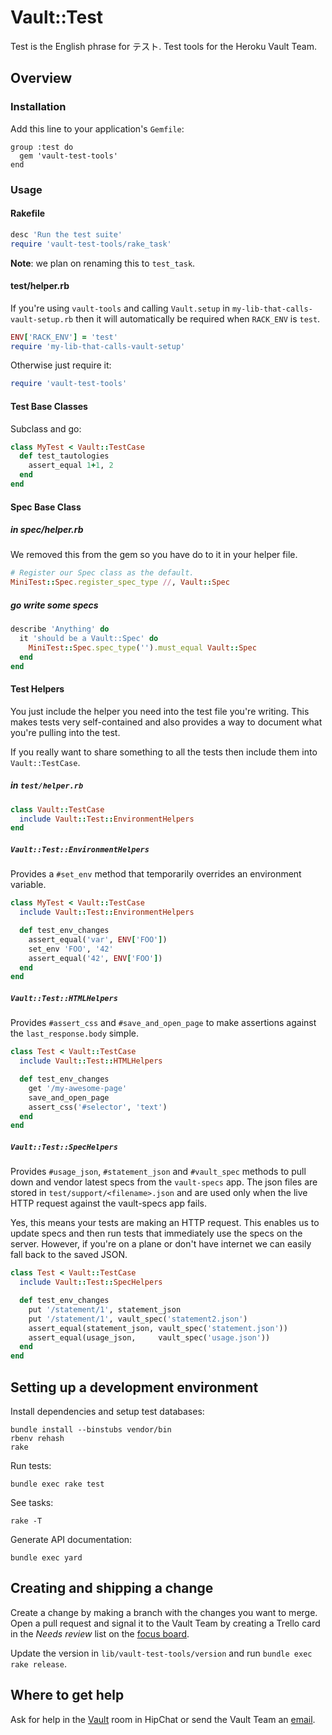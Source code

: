 # Vault::Test

Test is the English phrase for テスト.  Test tools for the Heroku
Vault Team.

## Overview

### Installation

Add this line to your application's `Gemfile`:

    group :test do
      gem 'vault-test-tools'
    end

### Usage

#### Rakefile

```ruby
desc 'Run the test suite'
require 'vault-test-tools/rake_task'
```

**Note**: we plan on renaming this to `test_task`.

#### test/helper.rb

If you're using `vault-tools` and calling `Vault.setup` in
`my-lib-that-calls-vault-setup.rb` then it will automatically be
required when `RACK_ENV` is `test`.

```ruby
ENV['RACK_ENV'] = 'test'
require 'my-lib-that-calls-vault-setup'
```

Otherwise just require it:

```ruby
require 'vault-test-tools'
```

#### Test Base Classes

Subclass and go:

```ruby
class MyTest < Vault::TestCase
  def test_tautologies
    assert_equal 1+1, 2
  end
end
```

#### Spec Base Class

##### in spec/helper.rb

We removed this from the gem so you have do to it in your helper file.

```ruby
# Register our Spec class as the default.
MiniTest::Spec.register_spec_type //, Vault::Spec
```

##### go write some specs

```ruby
describe 'Anything' do
  it 'should be a Vault::Spec' do
    MiniTest::Spec.spec_type('').must_equal Vault::Spec
  end
end
```

#### Test Helpers

You just include the helper you need into the test file you're writing.
This makes tests very self-contained and also provides a way to document
what you're pulling into the test.

If you really want to share something to all the tests then include
them into `Vault::TestCase`.

##### in `test/helper.rb`

```ruby
class Vault::TestCase
  include Vault::Test::EnvironmentHelpers
end
```

##### `Vault::Test::EnvironmentHelpers`

Provides a `#set_env` method that temporarily overrides an environment
variable.

```ruby
class MyTest < Vault::TestCase
  include Vault::Test::EnvironmentHelpers

  def test_env_changes
    assert_equal('var', ENV['FOO'])
    set_env 'FOO', '42'
    assert_equal('42', ENV['FOO'])
  end
end
```

##### `Vault::Test::HTMLHelpers`

Provides `#assert_css` and `#save_and_open_page` to make assertions
against the `last_response.body` simple.

```ruby
class Test < Vault::TestCase
  include Vault::Test::HTMLHelpers

  def test_env_changes
    get '/my-awesome-page'
    save_and_open_page
    assert_css('#selector', 'text')
  end
end
```

##### `Vault::Test::SpecHelpers`

Provides `#usage_json`, `#statement_json` and `#vault_spec` methods to
pull down and vendor latest specs from the `vault-specs` app.  The
json files are stored in `test/support/<filename>.json` and are used
only when the live HTTP request against the vault-specs app fails.

Yes, this means your tests are making an HTTP request.  This enables
us to update specs and then run tests that immediately use the specs
on the server.  However, if you're on a plane or don't have internet
we can easily fall back to the saved JSON.

```ruby
class Test < Vault::TestCase
  include Vault::Test::SpecHelpers

  def test_env_changes
    put '/statement/1', statement_json
    put '/statement/1', vault_spec('statement2.json')
    assert_equal(statement_json, vault_spec('statement.json'))
    assert_equal(usage_json,     vault_spec('usage.json'))
  end
end
```

## Setting up a development environment

Install dependencies and setup test databases:

    bundle install --binstubs vendor/bin
    rbenv rehash
    rake

Run tests:

    bundle exec rake test

See tasks:

    rake -T

Generate API documentation:

    bundle exec yard

## Creating and shipping a change

Create a change by making a branch with the changes you want to merge.
Open a pull request and signal it to the Vault Team by creating a
Trello card in the *Needs review* list on the
[focus board](https://trello.com/b/mV7Qy3aq/vault-team-focus).

Update the version in `lib/vault-test-tools/version` and run
`bundle exec rake release`.

## Where to get help

Ask for help in the
[Vault](https://heroku.hipchat.com/rooms/show/175790/vault) room in
HipChat or send the Vault Team an
[email](https://groups.google.com/a/heroku.com/forum/#!forum/vault).
